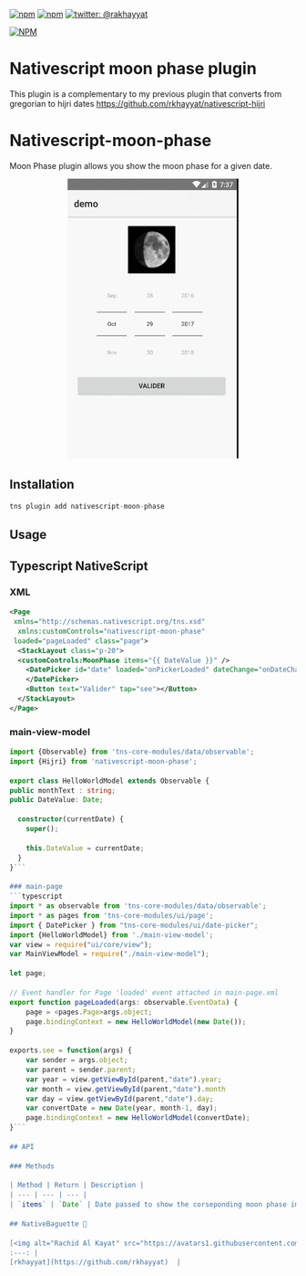 [![npm](https://img.shields.io/npm/v/nativescript-moon-phase.svg)](https://www.npmjs.com/package/nativescript-moon-phase)
[![npm](https://img.shields.io/npm/dt/nativescript-moon-phase.svg?label=npm%20downloads)](https://www.npmjs.com/package/nativescript-moon-phase)
[![twitter: @rakhayyat](https://img.shields.io/badge/twitter-%40rakhayyat-2F98C1.svg)](https://twitter.com/rakhayyat)

[![NPM](https://nodei.co/npm/nativescript-moon-phase.png?downloads=true&downloadRank=true&stars=true)](https://nodei.co/npm/nativescript-moon-phase/)

# Nativescript moon phase plugin
This plugin is a complementary to my previous plugin that converts from gregorian to hijri dates https://github.com/rkhayyat/nativescript-hijri

# Nativescript-moon-phase

Moon Phase plugin allows you show the moon phase for a given date. 
<p align="center">
  <img src="https://github.com/rkhayyat/nativescript-moon-phase/blob/master/screenshot/nativescript-moon.gif" width="300"/>
</p>

## Installation

```javascript
tns plugin add nativescript-moon-phase
```

## Usage 

## Typescript NativeScript

### XML
```xml
<Page 
 xmlns="http://schemas.nativescript.org/tns.xsd" 
  xmlns:customControls="nativescript-moon-phase"
 loaded="pageLoaded" class="page">
  <StackLayout class="p-20">
  <customControls:MoonPhase items="{{ DateValue }}" />
    <DatePicker id="date" loaded="onPickerLoaded" dateChange="onDateChanged" verticalAlignment="center">
    </DatePicker>
    <Button text="Valider" tap="see"></Button>
  </StackLayout>
</Page>
```

### main-view-model
```typescript
import {Observable} from 'tns-core-modules/data/observable';
import {Hijri} from 'nativescript-moon-phase';

export class HelloWorldModel extends Observable {
public monthText : string;
public DateValue: Date;

  constructor(currentDate) {
    super();

    this.DateValue = currentDate;
  }
}```

### main-page
```typescript
import * as observable from 'tns-core-modules/data/observable';
import * as pages from 'tns-core-modules/ui/page';
import { DatePicker } from "tns-core-modules/ui/date-picker";
import {HelloWorldModel} from './main-view-model';
var view = require("ui/core/view");
var MainViewModel = require("./main-view-model");

let page;

// Event handler for Page 'loaded' event attached in main-page.xml
export function pageLoaded(args: observable.EventData) {
    page = <pages.Page>args.object;
    page.bindingContext = new HelloWorldModel(new Date());
}

exports.see = function(args) {
    var sender = args.object;
    var parent = sender.parent;
    var year = view.getViewById(parent,"date").year;
    var month = view.getViewById(parent,"date").month
    var day = view.getViewById(parent,"date").day;
    var convertDate = new Date(year, month-1, day);
    page.bindingContext = new HelloWorldModel(convertDate);
}```

## API

### Methods

| Method | Return | Description |
| --- | --- | --- |
| `items` | `Date` | Date passed to show the corseponding moon phase image. |

## NativeBaguette 🥖

[<img alt="Rachid Al Kayat" src="https://avatars1.githubusercontent.com/u/10686043?v=3&s=400" width="117">](https://github.com/rkhayyat) |
:---: |
[rkhayyat](https://github.com/rkhayyat)  |

